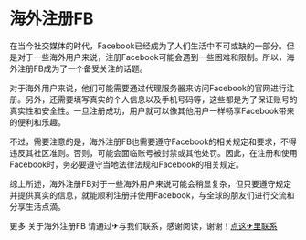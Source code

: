 # 海外注册FB

在当今社交媒体的时代，Facebook已经成为了人们生活中不可或缺的一部分。但是对于一些海外用户来说，注册Facebook可能会遇到一些困难和限制。所以，海外注册FB成为了一个备受关注的话题。

对于海外用户来说，他们可能需要通过代理服务器来访问Facebook的官网进行注册。另外，还需要填写真实的个人信息以及手机号码等，这些都是为了保证账号的真实性和安全性。一旦注册成功，用户就可以像其他用户一样畅享Facebook带来的便利和乐趣。

不过，需要注意的是，海外注册FB也需要遵守Facebook的相关规定和要求，不得违反其社区准则。否则，可能会面临账号被封禁或其他处罚。因此，在注册和使用Facebook时，务必要遵守当地法律法规和Facebook的相关规定。

综上所述，海外注册FB对于一些海外用户来说可能会稍显复杂，但只要遵守规定并提供真实的信息，就能顺利注册并使用Facebook，与全球的朋友们进行交流和分享生活点滴。

更多 关于海外注册FB 请通过✈与我们联系，感谢阅读，谢谢！[点这✈里联系](https://gg.k02.cc)